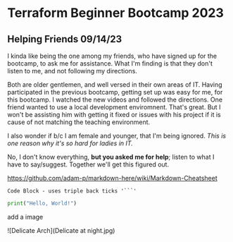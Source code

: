 # Terraform Beginner Bootcamp 2023


## Helping Friends 09/14/23
I kinda like being the one among my friends, who have signed up for the bootcamp, to ask me for 
assistance.  What I'm finding is that they don't listen to me, and not following my directions.

Both are older gentlemen, and well versed in their own areas of IT. Having participated
in the previous bootcamp, getting set up was easy for me, for this bootcamp.  I watched the new 
videos and followed the directions. One friend wanted to use a local development enviromnent.
That's great.  But I won't be assisting him with getting it fixed or issues with his project
if it is cause of not matching the teaching environment.

I also wonder if b/c I am female and younger, that I'm being ignored.
*This is one reason why it's so hard for ladies in IT.* 

No, I don't know everything, **but you asked me for help**; listen to what I have to say/suggest.
Together we'll get this figured out.

https://github.com/adam-p/markdown-here/wiki/Markdown-Cheatsheet

```
Code Block - uses triple back ticks '```' 
```

```python
print("Hello, World!")
```

add a image

![Delicate Arch](Delicate at night.jpg)
